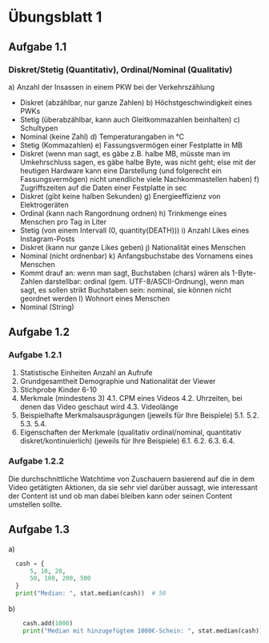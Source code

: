 
# Übungsblatt 1

## Aufgabe 1.1
### Diskret/Stetig (Quantitativ), Ordinal/Nominal (Qualitativ) 

a) Anzahl der Insassen in einem PKW bei der Verkehrszählung
- Diskret (abzählbar, nur ganze Zahlen)
b) Höchstgeschwindigkeit eines PWKs
- Stetig (überabzählbar, kann auch Gleitkommazahlen beinhalten)
c) Schultypen
- Nominal (keine Zahl)
d) Temperaturangaben in °C
- Stetig (Kommazahlen)
e) Fassungsvermögen einer Festplatte in MB
- Diskret (wenn man sagt, es gäbe z.B. halbe MB, müsste man im 
  Umkehrschluss sagen, es gäbe halbe Byte, was nicht geht; else
  mit der heutigen Hardware kann eine Darstellung (und folgerecht
  ein Fassungsvermögen) nicht unendliche viele Nachkommastellen haben)
f) Zugriffszeiten auf die Daten einer Festplatte in sec
- Diskret (gibt keine halben Sekunden)
g) Energieeffizienz von Elektrogeräten
- Ordinal (kann nach Rangordnung ordnen)
h) Trinkmenge eines Menschen pro Tag in Liter
- Stetig (von einem Intervall (0, quantity(DEATH)))
i) Anzahl Likes eines Instagram-Posts
- Diskret (kann nur ganze Likes geben)
j) Nationalität eines Menschen
- Nominal (nicht ordnenbar)
k) Anfangsbuchstabe des Vornamens eines Menschen
- Kommt drauf an: wenn man sagt, Buchstaben (chars) wären als 1-Byte-
  Zahlen darstellbar: ordinal (gem. UTF-8/ASCII-Ordnung), 
  wenn man sagt, es sollen strikt Buchstaben sein: nominal, sie können
  nicht geordnet werden
l) Wohnort eines Menschen
- Nominal (String)

## Aufgabe 1.2
### Aufgabe 1.2.1

1. Statistische Einheiten
  Anzahl an Aufrufe
2. Grundgesamtheit
  Demographie und Nationalität der Viewer
3. Stichprobe
  Kinder 6-10
4. Merkmale (mindestens 3)
  4.1. CPM eines Videos
  4.2. Uhrzeiten, bei denen das Video geschaut wird
  4.3. Videolänge
5. Beispielhafte Merkmalsausprägungen (jeweils für Ihre Beispiele)
  5.1. 
  5.2.
  5.3.
  5.4.
6. Eigenschaften der Merkmale (qualitativ ordinal/nominal, quantitativ diskret/kontinuierlich) (jeweils
für Ihre Beispiele)
  6.1.
  6.2.
  6.3.
  6.4.

### Aufgabe 1.2.2

Die durchschnittliche Watchtime von Zuschauern basierend auf die in dem Video getätigten Aktionen,
da sie sehr viel darüber aussagt, wie interessant der Content ist und ob man dabei bleiben kann
oder seinen Content umstellen sollte.

## Aufgabe 1.3

  a) 
  ```python
    cash = {
        5, 10, 20,
        50, 100, 200, 500
    }
    print("Median: ", stat.median(cash))  # 50
  ```

  b)
```python
    cash.add(1000)
    print("Median mit hinzugefügtem 1000€-Schein: ", stat.median(cash))  # 75
```
